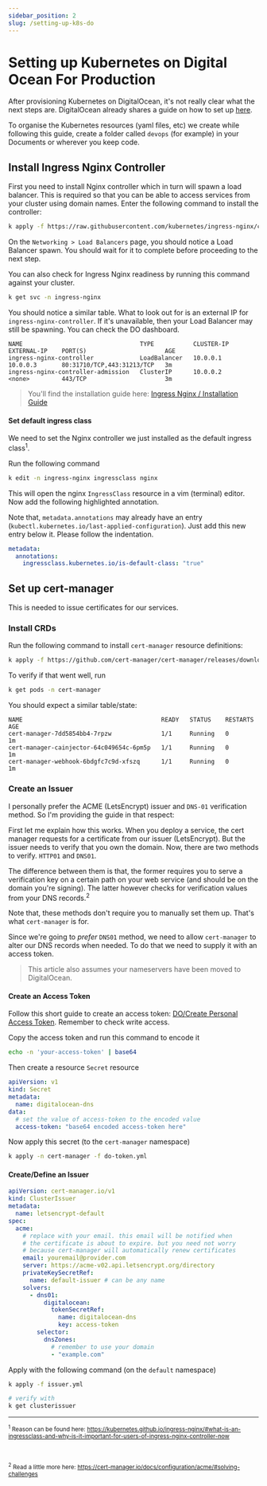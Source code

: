 ```yaml
---
sidebar_position: 2
slug: /setting-up-k8s-do
---
```


# Setting up Kubernetes on Digital Ocean For Production

After provisioning Kubernetes on DigitalOcean, it's not really clear what the next steps are. DigitalOcean already 
shares a guide on how to set up [here](https://www.digitalocean.com/community/tutorials/how-to-set-up-an-nginx-ingress-with-cert-manager-on-digitalocean-kubernetes).

To organise the Kubernetes resources (yaml files, etc) we create while following this guide, 
create a folder called `devops` (for example) in your Documents or wherever you keep code.

## Install Ingress Nginx Controller

First you need to install Nginx controller which in turn will spawn a load balancer.
This is required so that you can be able to access services from your cluster using domain names.
Enter the following command to install the controller:

```bash
k apply -f https://raw.githubusercontent.com/kubernetes/ingress-nginx/controller-v1.2.0/deploy/static/provider/do/deploy.yaml
```

On the `Networking > Load Balancers` page, you should notice a Load Balancer spawn.
You should wait for it to complete before proceeding to the next step.

You can also check for Ingress Nginx readiness by running this command against your cluster.

```bash
k get svc -n ingress-nginx 
```

You should notice a similar table. What to look out for is an external IP for `ingress-nginx-controller`.
If it's unavailable, then your Load Balancer may still be spawning. You can check the DO dashboard.

```
NAME                                 TYPE           CLUSTER-IP      EXTERNAL-IP    PORT(S)                      AGE
ingress-nginx-controller             LoadBalancer   10.0.0.1        10.0.0.3       80:31710/TCP,443:31213/TCP   3m
ingress-nginx-controller-admission   ClusterIP      10.0.0.2        <none>         443/TCP                      3m
```

> You'll find the installation guide
> here: [Ingress Nginx / Installation Guide](https://kubernetes.github.io/ingress-nginx/deploy/#digital-ocean)


#### Set default ingress class

We need to set the Nginx controller we just installed as the default ingress class<sup>1</sup>.

Run the following command 

```bash
k edit -n ingress-nginx ingressclass nginx
```

This will open the nginx `IngressClass` resource in a vim (terminal) editor. 
Now add the following highlighted annotation. 

Note that, `metadata.annotations` may already have an entry (`kubectl.kubernetes.io/last-applied-configuration`). 
Just add this new entry below it. Please follow the indentation.

```yaml {3}
metadata:
  annotations:
    ingressclass.kubernetes.io/is-default-class: "true"
```

## Set up cert-manager

This is needed to issue certificates for our services.

### Install CRDs

Run the following command to install `cert-manager` resource definitions:

```bash
k apply -f https://github.com/cert-manager/cert-manager/releases/download/v1.8.0/cert-manager.yaml
```

To verify if that went well, run

```bash
k get pods -n cert-manager
```

You should expect a similar table/state:

```
NAME                                       READY   STATUS    RESTARTS   AGE
cert-manager-7dd5854bb4-7rpzw              1/1     Running   0          1m
cert-manager-cainjector-64c049654c-6pm5p   1/1     Running   0          1m
cert-manager-webhook-6bdgfc7c9d-xfszq      1/1     Running   0          1m
```

### Create an Issuer

I personally prefer the ACME (LetsEncrypt) issuer and `DNS-01` verification method.
So I'm providing the guide in that respect:

First let me explain how this works. When you deploy a service, the cert manager requests for a certificate
from our issuer (LetsEncrypt). But the issuer needs to verify that you own the domain. Now, there are
two methods to verify. `HTTP01` and `DNS01`.

The difference between them is that, the former requires you to serve a verification key on a certain path on your
web service (and should be on the domain you're signing). The latter however checks for verification values from
your DNS records.<sup>2</sup>

Note that, these methods don't require you to manually set them up. That's what `cert-manager` is for.

Since we're going to _prefer_ `DNS01` method, we need to allow `cert-manager` to alter our DNS records when needed. To
do that we need to supply it with an access token.

> This article also assumes your nameservers have been moved to DigitalOcean.

#### Create an Access Token

Follow this short guide to create an access
token: [DO/Create Personal Access Token](https://docs.digitalocean.com/reference/api/create-personal-access-token/).
Remember to check write access.

Copy the access token and run this command to encode it

```bash
echo -n 'your-access-token' | base64
```

Then create a resource `Secret` resource

```yaml {7} title="devops/do-token.yml"
apiVersion: v1
kind: Secret
metadata:
  name: digitalocean-dns
data:
  # set the value of access-token to the encoded value
  access-token: "base64 encoded access-token here"
```

Now apply this secret (to the `cert-manager` namespace)

```bash
k apply -n cert-manager -f do-token.yml
```

#### Create/Define an Issuer

```yaml {10,23} title="devops/issuer.yml"
apiVersion: cert-manager.io/v1
kind: ClusterIssuer
metadata:
  name: letsencrypt-default
spec:
  acme:
    # replace with your email. this email will be notified when
    # the certificate is about to expire. but you need not worry
    # because cert-manager will automatically renew certificates
    email: youremail@provider.com 
    server: https://acme-v02.api.letsencrypt.org/directory
    privateKeySecretRef:
      name: default-issuer # can be any name
    solvers:
      - dns01:
          digitalocean:
            tokenSecretRef:
              name: digitalocean-dns
              key: access-token
        selector:
          dnsZones:
            # remember to use your domain
            - "example.com"
```

Apply with the following command (on the `default` namespace)

```bash
k apply -f issuer.yml

# verify with
k get clusterissuer
```


---

<small><sup>1</sup> Reason can be found here: <a href="https://kubernetes.github.io/ingress-nginx/#what-is-an-ingressclass-and-why-is-it-important-for-users-of-ingress-nginx-controller-now">https://kubernetes.github.io/ingress-nginx/#what-is-an-ingressclass-and-why-is-it-important-for-users-of-ingress-nginx-controller-now</a></small>

<br />

<small><sup>2</sup> Read a little more
here: <a href="https://cert-manager.io/docs/configuration/acme/#solving-challenges">https://cert-manager.io/docs/configuration/acme/#solving-challenges</a></small>